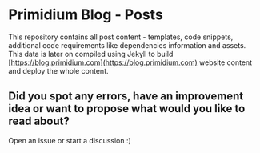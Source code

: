 # Primidium Blog - Posts

This repository contains all post content - templates, code snippets, additional code requirements like dependencies information and assets. This data is later on compiled using Jekyll to build [https://blog.primidium.com](https://blog.primidium.com) website content and deploy the whole content.

## Did you spot any errors, have an improvement idea or want to propose what would you like to read about?
Open an issue or start a discussion :)
